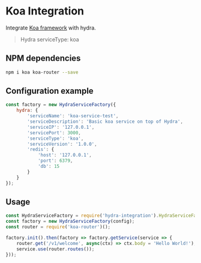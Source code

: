 # Koa Integration
Integrate [Koa framework](http://koajs.com/) with hydra.
> Hydra serviceType: koa

## NPM dependencies
```bash
npm i koa koa-router --save
```

## Configuration example
```js
const factory = new HydraServiceFactory({
    hydra: {
        'serviceName': 'koa-service-test',
        'serviceDescription': 'Basic koa service on top of Hydra',
        'serviceIP': '127.0.0.1',
        'servicePort': 3000,
        'serviceType': 'koa',
        'serviceVersion': '1.0.0',
        'redis': {
            'host': '127.0.0.1',
            'port': 6379,
            'db': 15
        }
    }
});
```

## Usage
```js
const HydraServiceFactory = require('hydra-integration').HydraServiceFactory;
const factory = new HydraServiceFactory(config);
const router = require('koa-router')();

factory.init().then(factory => factory.getService(service => {
    router.get('/v1/welcome', async(ctx) => ctx.body = 'Hello World!');
    service.use(router.routes());
}));
```
